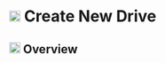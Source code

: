 # <img src="https://raw.githubusercontent.com/FortAwesome/Font-Awesome/6.x/svgs/solid/circle-plus.svg" width="20" height="20"> Create New Drive

## <img src="https://raw.githubusercontent.com/FortAwesome/Font-Awesome/6.x/svgs/solid/magnifying-glass-chart.svg" width="20" height="20"> Overview
